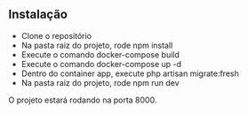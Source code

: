 ## Instalação

- Clone o repositório
- Na pasta raiz do projeto, rode npm install
- Execute o comando docker-compose build
- Execute o comando docker-compose up -d
- Dentro do container app, execute php artisan migrate:fresh
- Na pasta raiz do projeto, rode npm run dev

O projeto estará rodando na porta 8000.
